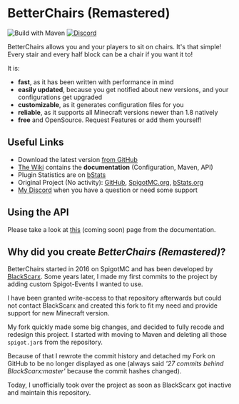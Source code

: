 # BetterChairs (Remastered)
![Build with Maven](https://github.com/Sprax2013/BetterChairs/workflows/Build%20with%20Maven/badge.svg)
[![Discord](https://img.shields.io/discord/344982818863972352.svg?label=Get%20Support&logo=Discord&color=blue)](https://sprax.me/discord)

BetterChairs allows you and your players to sit on chairs. It's that simple!
Every stair and every half block can be a chair if you want it to!

It is:
* **fast**, as it has been written with performance in mind
* **easily updated**, because you get notified about new versions, and your configurations get upgraded
* **customizable**, as it generates configuration files for you
* **reliable**, as it supports all Minecraft versions newer than 1.8 natively
* **free** and OpenSource. Request Features or add them yourself!

## Useful Links
* Download the latest version [from GitHub](https://github.com/SpraxDev/BetterChairs/releases/latest)
* [The Wiki](https://github.com/SpraxDev/BetterChairs/wiki) contains the **documentation** (Configuration, Maven, API)
* Plugin Statistics are on [bStats](https://bstats.org/plugin/bukkit/BetterChairs%20Remastered/8214)
* Original Project (No activity): 
  [GitHub](https://github.com/BlackScarx/BetterChairs),
  [SpigotMC.org](https://www.spigotmc.org/resources/better-chairs.18705/),
  [bStats.org](https://bstats.org/plugin/bukkit/BetterChairs/768)
* [My Discord](https://sprax.me/discord) when you have a question or need some support

## Using the API
Please take a look at [this](https://github.com/SpraxDev/BetterChairs/wiki) (coming soon) page from the documentation.

## Why did you create *BetterChairs (Remastered)*?
BetterChairs started in 2016 on SpigotMC and has been developed by
[BlackScarx](https://github.com/BlackScarx). Some years later,
I made my first commits to the project by adding custom Spigot-Events I wanted to use.

I have been granted write-access to that repository afterwards but could not contact
BlackScarx and created this fork to fit my need and provide support for new Minecraft version.

My fork quickly made some big changes, and decided to fully recode and redesign this project.
I started with moving to Maven and deleting all those `spigot.jar`s from the repository.

Because of that I rewrote the commit history and detached my Fork on GitHub to be no longer displayed as one
(always said *'27 commits behind BlackScarx:master'* because the commit hashes changed).

Today, I unofficially took over the project as soon as BlackScarx got inactive and maintain this repository.